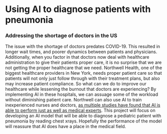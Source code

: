# Using AI to diagnose patients with pneumonia
### Addressing the shortage of doctors in the US
The issue with the shortage of doctors predates COVID-19. This resulted in longer wait times, and poorer dynamics between patients and physicians. Additionally, when you factor in that doctors now deal with healthcare administration to give their patients proper care, it is no surprise that we are not getting the proper healthcare that we need. Northwell Health, one of the biggest healthcare providers in New York, needs proper patient care so that patients will not only just follow through with their treatment plans, but also may increase patient compliance. So what can we do to improve our healthcare while lessening the burnout that doctors are experiencing? By implementing AI in these hospitals, we can assuage some of the workload without diminishing patient care. Northwell can also use AI to train inexperienced nurses and doctors, [as multiple studies have found that AI is able to perform just as well as medical experts](https://www.ncbi.nlm.nih.gov/pmc/articles/PMC6716335/). This project will focus on developing an AI model that will be able to diagnose a pediatric patient with pneumonia by reading chest xrays. Hopefully the performance of the model will reassure that AI does have a place in the medical field.
